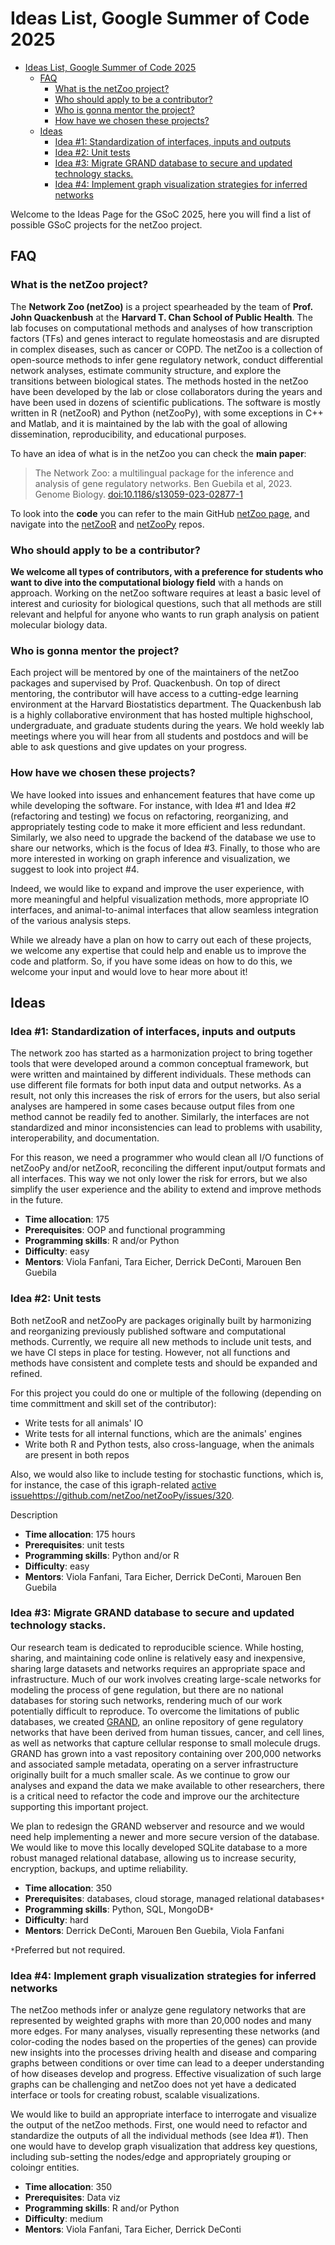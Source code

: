 # Ideas List, Google Summer of Code 2025 

- [Ideas List, Google Summer of Code 2025](#ideas-list-google-summer-of-code-2025)
  - [FAQ](#faq)
    - [What is the netZoo project?](#what-is-the-netzoo-project)
    - [Who should apply to be a contributor?](#who-should-apply-to-be-a-contributor)
    - [Who is gonna mentor the project?](#who-is-gonna-mentor-the-project)
    - [How have we chosen these projects?](#how-have-we-chosen-these-projects)
  - [Ideas](#ideas)
    - [Idea #1: Standardization of interfaces, inputs and outputs](#idea-1-standardization-of-interfaces-inputs-and-outputs)
    - [Idea #2: Unit tests](#idea-2-unit-tests)
    - [Idea #3: Migrate GRAND database to secure and updated technology stacks.](#idea-3-migrate-grand-database-to-secure-and-updated-technology-stacks)
    - [Idea #4: Implement graph visualization strategies for inferred networks](#idea-4-implement-graph-visualization-strategies-for-inferred-networks)

Welcome to the Ideas Page for the GSoC 2025, here you will find a list of possible GSoC projects for the netZoo project.

## FAQ

### What is the netZoo project?



The **Network Zoo (netZoo)** is a project spearheaded by the team of **Prof. John Quackenbush** at the **Harvard T. Chan School of
Public Health**.  The lab focuses on computational methods and analyses of how transcription factors (TFs) and genes
interact to regulate homeostasis and are disrupted in complex diseases, such as cancer or COPD. The netZoo is a
collection of open-source methods to infer gene regulatory network, conduct differential network analyses, estimate
community structure, and explore the transitions between biological states. The methods hosted in the netZoo have been
developed by the lab or close collaborators during the years and have been used in dozens of scientific publications.
The software is mostly written in R (netZooR) and Python  (netZooPy), with some exceptions in C++ and Matlab, and 
it is maintained by the lab with the goal of allowing dissemination, reproducibility, and educational purposes.

To have an idea of what is in the netZoo you can check the **main paper**: 
> The Network Zoo: a multilingual package for the inference and analysis of gene regulatory networks. Ben Guebila et al, 2023. Genome Biology. [doi:10.1186/s13059-023-02877-1](https://genomebiology.biomedcentral.com/articles/10.1186/s13059-023-02877-1)

To look into the **code** you can refer to the main GitHub [netZoo page](https://github.com/netZoo), and navigate into the
[netZooR](https://github.com/netZoo/netZooR) and [netZooPy](https://github.com/netZoo/netZooPy) repos.

### Who should apply to be a contributor?

**We welcome all types of contributors, with a preference for students who want to dive into the computational biology
field** with a hands on approach. Working on the netZoo software requires 
at least a basic level of interest and curiosity for biological questions, such that all methods are still relevant 
and helpful for anyone who wants to run graph analysis on patient molecular biology data.

### Who is gonna mentor the project?

Each project will be mentored by one of the maintainers of the netZoo packages and supervised by Prof. Quackenbush.
On top of direct mentoring, the contributor will have access to a cutting-edge learning environment at the Harvard 
Biostatistics department. The Quackenbush lab is a highly collaborative environment that has hosted multiple highschool, undergraduate, and
graduate students during the years. We hold weekly lab meetings where you will hear from all students and postdocs and
will be able to ask questions and give updates on your progress.

### How have we chosen these projects?

We have looked into issues and enhancement features that have come up while developing the software. For instance, with
Idea #1 and Idea #2 (refactoring and testing)
we focus on refactoring, reorganizing, and appropriately testing code 
to make it more efficient and less redundant. Similarly, we also need to upgrade the backend of the database we use to
share our networks, which is the focus of Idea #3.
Finally, to those who are more interested in working on graph inference and visualization, we suggest to look into 
project #4. 

Indeed, we would like to expand and improve the user experience, with more meaningful and helpful 
visualization methods, more appropriate IO interfaces, and animal-to-animal interfaces that allow seamless integration
of the various analysis steps.

While we already have a plan on how to carry out each of these projects, we welcome any expertise that could
help and enable us to improve the code and platform. So, if you have some ideas on how to do this, we welcome your input
and would love to hear more about it!

## Ideas

### Idea #1: Standardization of interfaces, inputs and outputs

The network zoo has started as a harmonization project to bring together tools that were developed around a common
conceptual framework, but were written and maintained by different individuals. These methods can use
different file formats for both input data and output networks. As a result, not only this increases the risk of errors
for the users, but also serial analyses are hampered in some cases because output files from one method cannot be readily fed to
another. Similarly, the interfaces are not standardized and minor inconsistencies can lead to problems with usability,
interoperability, and documentation.

For this reason, we need a programmer who would clean all I/O functions of netZooPy and/or netZooR, reconciling the
different input/output formats and all interfaces. This way we not only lower the risk for errors, but we also simplify
the user experience and the ability to extend and improve methods in the future.

- **Time allocation**: 175 
- **Prerequisites**: OOP and functional programming
- **Programming skills**: R and/or Python
- **Difficulty**: easy
- **Mentors**: Viola Fanfani, Tara Eicher, Derrick DeConti, Marouen Ben Guebila


### Idea #2: Unit tests

Both netZooR and netZooPy are packages originally built by harmonizing and reorganizing previously published software
and computational methods. Currently, we require all new methods to include unit tests, and we have CI steps in place
for testing. However, not all 
functions and methods have consistent and complete tests and should be expanded and refined. 

For this project you could do one or multiple of the following
(depending on time committment and skill set of the contributor):
- Write tests for all animals' IO
- Write tests for all internal functions, which are the animals' engines
- Write both R and Python tests, also cross-language, when the animals are present in both repos

Also, we would also like to include testing for stochastic functions, which is, for instance, the case of this
igraph-related [active issue]()https://github.com/netZoo/netZooPy/issues/320.

Description

- **Time allocation**: 175 hours
- **Prerequisites**: unit tests
- **Programming skills**: Python and/or R
- **Difficulty**: easy
- **Mentors**: Viola Fanfani, Tara Eicher, Derrick DeConti, Marouen Ben Guebila

### Idea #3: Migrate GRAND database to secure and updated technology stacks.

Our research team is dedicated to reproducible science. While hosting, sharing, and maintaining code online is
relatively easy and inexpensive, sharing large datasets and networks requires an appropriate space and infrastructure.
Much of our work involves creating large-scale networks for modeling the process of gene regulation, but there are no
national databases for storing such networks, rendering much of our work potentially difficult to reproduce. To overcome
the limitations of public databases, we created [GRAND](https://grand.networkmedicine.org/), an online repository of
gene regulatory networks that have been derived from human tissues, cancer, and cell lines, as well as networks that
capture cellular response to small molecule drugs. GRAND has grown into a vast repository containing over 200,000
networks and associated sample metadata, operating on a server infrastructure originally built for a much smaller scale.
As we continue to grow our analyses and expand the data we make available to other researchers, there is a critical need
to refactor the code and improve our the architecture supporting this important project.

We plan to redesign the GRAND webserver and resource and we would need help implementing a newer and more secure version of the database. We would like to move this locally developed SQLite database to a more robust managed relational database, allowing us to increase security, encryption, backups, and uptime reliability.

- **Time allocation**: 350
- **Prerequisites**: databases, cloud storage, managed relational databases`*`
- **Programming skills**: Python, SQL, MongoDB`*`
- **Difficulty**: hard
- **Mentors**: Derrick DeConti, Marouen Ben Guebila, Viola Fanfani

`*`Preferred but not required.


### Idea #4: Implement graph visualization strategies for inferred networks

The netZoo methods infer or analyze gene regulatory networks that are represented by weighted graphs with more than 20,000 nodes and many more edges. For many analyses, visually representing these networks (and color-coding the nodes based on the properties of the genes) can provide new insights into the processes driving health and disease and comparing graphs between conditions or over time can lead to a deeper understanding of how diseases develop and progress.  Effective visualization of such large graphs can be challenging and netZoo does not yet have a dedicated interface or tools for creating robust, scalable visualizations. 

We would like to build an appropriate interface to interrogate and visualize the output of the netZoo methods. First, one would need to refactor and standardize the outputs of all the individual methods (see Idea #1). Then one would have to develop graph visualization that address key questions, including sub-setting the nodes/edge and appropriately grouping or coloingr entities.

- **Time allocation**: 350 
- **Prerequisites**: Data viz
- **Programming skills**: R and/or Python
- **Difficulty**: medium
- **Mentors**: Viola Fanfani, Tara Eicher, Derrick DeConti

<!-- 
Brief descriptions of projects that can be completed in ~90 hour, ~175 hours or ~350 hours of your GSoC contributor’s time (and labeled appropriately).
For each project, a list of prerequisites, description of programming skills needed and estimation of difficulty level (easy, medium, hard).
If your organization plans to focus on mostly student level potential GSoC contributors for all projects that is fine, but please state it explicitly on your Ideas Page. Or if a given project idea is geared more toward a student level or a more advanced developer please state it clearly in the project idea so there is no confusion for applicants.
A list of potential mentors.
It must NOT be a link to your bug tracker. -->